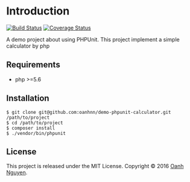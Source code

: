 Introduction
===
[![Build Status](https://travis-ci.org/oanhnn/demo-phpunit-calculator.svg?branch=master)](https://travis-ci.org/oanhnn/demo-phpunit-calculator)
[![Coverage Status](https://coveralls.io/repos/github/oanhnn/demo-phpunit-calculator/badge.svg?branch=master)](https://coveralls.io/github/oanhnn/demo-phpunit-calculator?branch=master)

A demo project about using PHPUnit.
This project implement a simple calculator by php

Requirements
---

* php >=5.6

Installation
---

```
$ git clone git@github.com:oanhnn/demo-phpunit-calculator.git /path/to/project
$ cd /path/to/project
$ composer install
$ ./vendor/bin/phpunit
```

License
---
This project is released under the MIT License.
Copyright © 2016 [Oanh Nguyen][@oanhnn].


[changelog]: https://github.com/oanhnn/demo-phpunit-calculator/blob/master/CHANGELOG.md
[psr2]:      https://github.com/php-fig/fig-standards/blob/master/accepted/PSR-2-coding-style-guide.md
[issues]:    https://github.com/oanhnn/demo-phpunit-calculator/issues
[@oanhnn]:   https://github.com/oanhnn